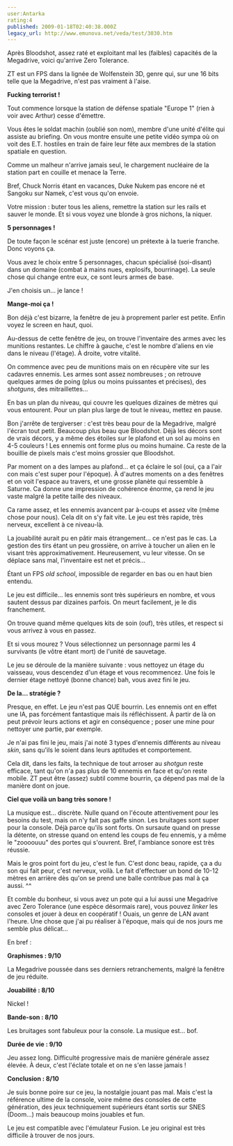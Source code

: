```yaml
---
user:Antarka
rating:4
published: 2009-01-18T02:40:38.000Z
legacy_url: http://www.emunova.net/veda/test/3030.htm
---
```

Après Bloodshot, assez raté et exploitant mal les (faibles) capacités de la Megadrive, voici qu'arrive Zero Tolerance.  

  

ZT est un FPS dans la lignée de Wolfenstein 3D, genre qui, sur une 16 bits telle que la Megadrive, n'est pas vraiment à l'aise.  

  

**Fucking terrorist !**  

  

Tout commence lorsque la station de défense spatiale "Europe 1" (rien à voir avec Arthur) cesse d'émettre.  

  

Vous êtes le soldat machin (oublié son nom), membre d'une unité d'élite qui assiste au briefing. On vous montre ensuite une petite vidéo sympa où on voit des E.T. hostiles en train de faire leur fête aux membres de la station spatiale en question.  

  

Comme un malheur n'arrive jamais seul, le chargement nucléaire de la station part en couille et menace la Terre.  

  

Bref, Chuck Norris étant en vacances, Duke Nukem pas encore né et Sangoku sur Namek, c'est vous qu'on envoie.  

  

Votre mission : buter tous les aliens, remettre la station sur les rails et sauver le monde. Et si vous voyez une blonde à gros nichons, la niquer.  

  

**5 personnages !**  

  

De toute façon le scénar est juste (encore) un prétexte à la tuerie franche. Donc voyons ça.  

  

Vous avez le choix entre 5 personnages, chacun spécialisé (soi-disant) dans un domaine (combat à mains nues, explosifs, bourrinage). La seule chose qui change entre eux, ce sont leurs armes de base.  

  

J'en choisis un... je lance !  

  

**Mange-moi ça !**  

  

Bon déjà c'est bizarre, la fenêtre de jeu à proprement parler est petite. Enfin voyez le screen en haut, quoi.  

  

Au-dessus de cette fenêtre de jeu, on trouve l'inventaire des armes avec les munitions restantes. Le chiffre à gauche, c'est le nombre d'aliens en vie dans le niveau (l'étage). À droite, votre vitalité.  

  

On commence avec peu de munitions mais on en récupère vite sur les cadavres ennemis. Les armes sont assez nombreuses ; on retrouve quelques armes de poing (plus ou moins puissantes et précises), des _shotguns_, des mitraillettes...  

  

En bas un plan du niveau, qui couvre les quelques dizaines de mètres qui vous entourent. Pour un plan plus large de tout le niveau, mettez en pause.  

  

Bon j'arrête de tergiverser : c'est très beau pour de la Megadrive, malgré l'écran tout petit. Beaucoup plus beau que Bloodshot. Déjà les décors sont de vrais décors, y a même des étoiles sur le plafond et un sol au moins en 4-5 couleurs ! Les ennemis ont forme plus ou moins humaine. Ca reste de la bouillie de pixels mais c'est moins grossier que Bloodshot.  

  

Par moment on a des lampes au plafond... et ça éclaire le sol (oui, ça a l'air con mais c'est super pour l'époque). À d'autres moments on a des fenêtres et on voit l'espace au travers, et une grosse planète qui ressemble à Saturne. Ca donne une impression de cohérence énorme, ça rend le jeu vaste malgré la petite taille des niveaux.  

  

Ca rame assez, et les ennemis avancent par à-coups et assez vite (même chose pour nous). Cela dit on s'y fait vite. Le jeu est très rapide, très nerveux, excellent à ce niveau-là.  

  

La jouabilité aurait pu en pâtir mais étrangement... ce n'est pas le cas. La gestion des tirs étant un peu grossière, on arrive à toucher un alien en le visant très approximativement. Heureusement, vu leur vitesse. On se déplace sans mal, l'inventaire est net et précis...  

  

Étant un FPS _old school_, impossible de regarder en bas ou en haut bien entendu.  

  

Le jeu est difficile... les ennemis sont très supérieurs en nombre, et vous sautent dessus par dizaines parfois. On meurt facilement, je le dis franchement.  

  

On trouve quand même quelques kits de soin (ouf), très utiles, et respect si vous arrivez à vous en passez.  

  

Et si vous mourez ? Vous sélectionnez un personnage parmi les 4 survivants (le vôtre étant mort) de l'unité de sauvetage.  

  

Le jeu se déroule de la manière suivante : vous nettoyez un étage du vaisseau, vous descendez d'un étage et vous recommencez. Une fois le dernier étage nettoyé (bonne chance) bah, vous avez fini le jeu.  

  

**De la... stratégie ?**  

  

Presque, en effet. Le jeu n'est pas QUE bourrin. Les ennemis ont en effet une IA, pas forcément fantastique mais ils réfléchissent. À partir de là on peut prévoir leurs actions et agir en conséquence ; poser une mine pour nettoyer une partie, par exemple.  

  

Je n'ai pas fini le jeu, mais j'ai noté 3 types d'ennemis différents au niveau _skin_, sans qu'ils le soient dans leurs aptitudes et comportement.  

  

Cela dit, dans les faits, la technique de tout arroser au _shotgun_ reste efficace, tant qu'on n'a pas plus de 10 ennemis en face et qu'on reste mobile. ZT peut être (assez) subtil comme bourrin, ça dépend pas mal de la manière dont on joue.  

  

**Ciel que voilà un bang très sonore !**  

  

La musique est... discrète. Nulle quand on l'écoute attentivement pour les besoins du test, mais on n'y fait pas gaffe sinon. Les bruitages sont super pour la console. Déjà parce qu'ils sont forts. On sursaute quand on presse la détente, on stresse quand on entend les coups de feu ennemis, y a même le "zoooouuu" des portes qui s'ouvrent. Bref, l'ambiance sonore est très réussie.  

  

Mais le gros point fort du jeu, c'est le fun. C'est donc beau, rapide, ça a du son qui fait peur, c'est nerveux, voilà. Le fait d'effectuer un bond de 10-12 mètres en arrière dès qu'on se prend une balle contribue pas mal à ça aussi. ^^  

  

Et comble du bonheur, si vous avez un pote qui a lui aussi une Megadrive avec Zero Tolerance (une espèce désormais rare), vous pouvez _linker_ les consoles et jouer à deux en coopératif ! Ouais, un genre de LAN avant l'heure. Une chose que j'ai pu réaliser à l'époque, mais qui de nos jours me semble plus délicat...  

  

En bref :  

  

**Graphismes : 9/10**  

  

La Megadrive poussée dans ses derniers retranchements, malgré la fenêtre de jeu réduite.  

  

**Jouabilité : 8/10**  

  

Nickel !  

  

**Bande-son : 8/10**  

  

Les bruitages sont fabuleux pour la console. La musique est... bof.  

  

**Durée de vie : 9/10**  

Jeu assez long. Difficulté progressive mais de manière générale assez élevée. À deux, c'est l'éclate totale et on ne s'en lasse jamais !  

  

**Conclusion : 8/10**  

  

Je suis bonne poire sur ce jeu, la nostalgie jouant pas mal. Mais c'est la référence ultime de la console, voire même des consoles de cette génération, des jeux techniquement supérieurs étant sortis sur SNES (Doom...) mais beaucoup moins jouables et fun.  

  

Le jeu est compatible avec l'émulateur Fusion. Le jeu original est très difficile à trouver de nos jours.